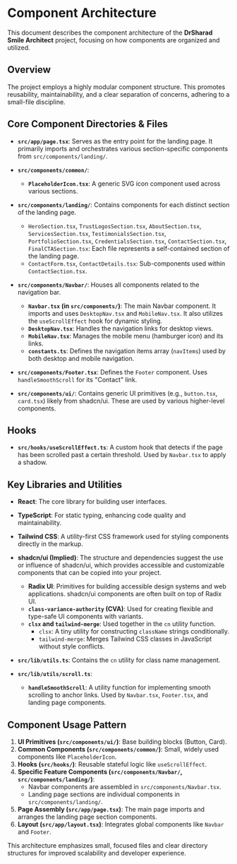# Component Architecture

This document describes the component architecture of the **DrSharad Smile Architect** project, focusing on how components are organized and utilized.

## Overview

The project employs a highly modular component structure. This promotes reusability, maintainability, and a clear separation of concerns, adhering to a small-file discipline.

## Core Component Directories & Files

*   **`src/app/page.tsx`**: Serves as the entry point for the landing page. It primarily imports and orchestrates various section-specific components from `src/components/landing/`.

*   **`src/components/common/`**:
    *   **`PlaceholderIcon.tsx`**: A generic SVG icon component used across various sections.

*   **`src/components/landing/`**: Contains components for each distinct section of the landing page.
    *   `HeroSection.tsx`, `TrustLogosSection.tsx`, `AboutSection.tsx`, `ServicesSection.tsx`, `TestimonialsSection.tsx`, `PortfolioSection.tsx`, `CredentialsSection.tsx`, `ContactSection.tsx`, `FinalCTASection.tsx`: Each file represents a self-contained section of the landing page.
    *   `ContactForm.tsx`, `ContactDetails.tsx`: Sub-components used within `ContactSection.tsx`.

*   **`src/components/Navbar/`**: Houses all components related to the navigation bar.
    *   **`Navbar.tsx` (in `src/components/`)**: The main Navbar component. It imports and uses `DesktopNav.tsx` and `MobileNav.tsx`. It also utilizes the `useScrollEffect` hook for dynamic styling.
    *   **`DesktopNav.tsx`**: Handles the navigation links for desktop views.
    *   **`MobileNav.tsx`**: Manages the mobile menu (hamburger icon) and its links.
    *   **`constants.ts`**: Defines the navigation items array (`navItems`) used by both desktop and mobile navigation.

*   **`src/components/Footer.tsx`**: Defines the `Footer` component. Uses `handleSmoothScroll` for its "Contact" link.

*   **`src/components/ui/`**: Contains generic UI primitives (e.g., `button.tsx`, `card.tsx`) likely from shadcn/ui. These are used by various higher-level components.

## Hooks

*   **`src/hooks/useScrollEffect.ts`**: A custom hook that detects if the page has been scrolled past a certain threshold. Used by `Navbar.tsx` to apply a shadow.

## Key Libraries and Utilities

*   **React**: The core library for building user interfaces.
*   **TypeScript**: For static typing, enhancing code quality and maintainability.
*   **Tailwind CSS**: A utility-first CSS framework used for styling components directly in the markup.
*   **shadcn/ui (Implied)**: The structure and dependencies suggest the use or influence of shadcn/ui, which provides accessible and customizable components that can be copied into your project.
    *   **Radix UI**: Primitives for building accessible design systems and web applications. shadcn/ui components are often built on top of Radix UI.
    *   **`class-variance-authority` (CVA)**: Used for creating flexible and type-safe UI components with variants.
    *   **`clsx` and `tailwind-merge`**: Used together in the `cn` utility function.
        *   `clsx`: A tiny utility for constructing `className` strings conditionally.
        *   `tailwind-merge`: Merges Tailwind CSS classes in JavaScript without style conflicts.

*   **`src/lib/utils.ts`**: Contains the `cn` utility for class name management.
*   **`src/lib/utils/scroll.ts`**:
    *   **`handleSmoothScroll`**: A utility function for implementing smooth scrolling to anchor links. Used by `Navbar.tsx`, `Footer.tsx`, and landing page components.

## Component Usage Pattern

1.  **UI Primitives (`src/components/ui/`)**: Base building blocks (Button, Card).
2.  **Common Components (`src/components/common/`)**: Small, widely used components like `PlaceholderIcon`.
3.  **Hooks (`src/hooks/`)**: Reusable stateful logic like `useScrollEffect`.
4.  **Specific Feature Components (`src/components/Navbar/`, `src/components/landing/`)**:
    *   Navbar components are assembled in `src/components/Navbar.tsx`.
    *   Landing page sections are individual components in `src/components/landing/`.
5.  **Page Assembly (`src/app/page.tsx`)**: The main page imports and arranges the landing page section components.
6.  **Layout (`src/app/layout.tsx`)**: Integrates global components like `Navbar` and `Footer`.

This architecture emphasizes small, focused files and clear directory structures for improved scalability and developer experience.
